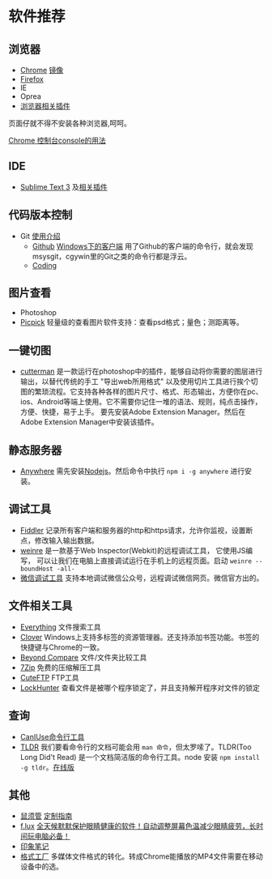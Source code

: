 # 软件推荐
## 浏览器
* [Chrome](http://www.google.cn/intl/zh-cn/chrome/browser/desktop/index.html) [镜像](http://www.nruan.com/chrome38-141028.html)
* [Firefox](http://www.firefox.com.cn/download/)
* IE
* Oprea
* [浏览器相关插件](browser-plugins.md)

页面仔就不得不安装各种浏览器,呵呵。

[Chrome 控制台console的用法](http://segmentfault.com/blog/shibar/1190000002511877)

## IDE
* [Sublime Text 3](http://www.sublimetext.com/3) 及[相关插件](sublime.md#plugin)

## 代码版本控制
* Git [使用介绍](git.md)
	* [Github](https://github.com/) [Windows下的客户端](https://windows.github.com/) 用了Github的客户端的命令行，就会发现msysgit，cgywin里的Git之类的命令行都是浮云。
	* [Coding](https://coding.net/)

## 图片查看
* Photoshop
* [Picpick](http://www.picpick.org/en/) 轻量级的查看图片软件支持：查看psd格式；量色；测距离等。

## 一键切图
* [cutterman](http://www.cutterman.cn/cutterman/feature) 是一款运行在photoshop中的插件，能够自动将你需要的图层进行输出，以替代传统的手工 "导出web所用格式" 以及使用切片工具进行挨个切图的繁琐流程。它支持各种各样的图片尺寸、格式、形态输出，方便你在pc、ios、Android等端上使用。它不需要你记住一堆的语法、规则，纯点击操作，方便、快捷，易于上手。 要先安装Adobe Extension Manager。然后在Adobe Extension Manager中安装该插件。

## 静态服务器
* [Anywhere](https://npmjs.org/package/anywhere) 需先安装[Nodejs](https://nodejs.org/download/)。然后命令中执行 `npm i -g anywhere` 进行安装。

## 调试工具
* [Fiddler](http://www.telerik.com/fiddler) 记录所有客户端和服务器的http和https请求，允许你监视，设置断点，修改输入输出数据。
* [weinre](weinre.md) 是一款基于Web Inspector(Webkit)的远程调试工具， 它使用JS编写， 可以让我们在电脑上直接调试运行在手机上的远程页面。启动 `weinre --boundHost -all-`
* [微信调试工具](http://blog.qqbrowser.cc/) 支持本地调试微信公众号，远程调试微信网页。微信官方出的。

## 文件相关工具
* [Everything](http://www.voidtools.com/) 文件搜索工具
* [Clover](http://cn.ejie.me/) Windows上支持多标签的资源管理器。还支持添加书签功能。书签的快捷键与Chrome的一致。
* [Beyond Compare](http://www.scootersoftware.com/download.php) 文件/文件夹比较工具
* [7Zip](http://www.7-zip.org/) 免费的压缩解压工具
* [CuteFTP](http://www.cuteftp.com/) FTP工具
* [LockHunter](http://lockhunter.com/) 查看文件是被哪个程序锁定了，并且支持解开程序对文件的锁定

## 查询
* [CanIUse命令行工具](caniuse-command.md)
* [TLDR](http://tldr-pages.github.io/) 我们要看命令行的文档可能会用 `man 命令`，但太罗嗦了。TLDR(Too Long Did't Read) 是一个文档简洁版的命令行工具。node 安装 `npm install -g tldr`。[在线版](http://www.ostera.io/tldr.jsx)

## 其他
* [鼠须管](http://rime.im/) [定制指南](https://github.com/rime/home/wiki/CustomizationGuide)
* [f.lux](https://justgetflux.com/) [全天候默默保护眼睛健康的软件！自动调整屏幕色温减少眼睛疲劳，长时间玩电脑必备！](http://www.iplaysoft.com/flux.html)
* [印象笔记](https://www.yinxiang.com/products/)
* [格式工厂](http://www.pcfreetime.com/cn/) 多媒体文件格式的转化。转成Chrome能播放的MP4文件需要在移动设备中的选。

